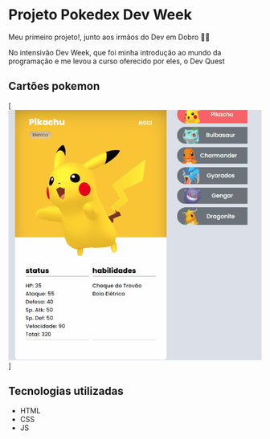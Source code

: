 # Projeto Pokedex Dev Week
Meu primeiro projeto!, junto aos irmãos do Dev em Dobro 🧙‍♂️

No intensivão Dev Week, que foi minha introdução ao mundo da programação e me levou a curso oferecido por eles, o Dev Quest

## Cartões pokemon
[<img src="./Pokedex.gif" alt="gif dos cartões da pokedex">]

## Tecnologias utilizadas
- HTML
- CSS
- JS